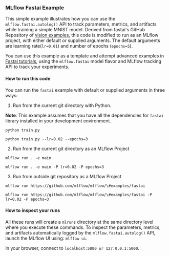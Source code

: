 ### MLflow Fastai Example

This simple example illustrates how you can use the `mlflow.fastai.autolog()` API
to track parameters, metrics, and artifacts while training a simple MNIST model. Derived from fastai's GitHub Repository 
of [vision examples](https://github.com/fastai/fastai/blob/master/examples/train_mnist.py), this code is modified to run 
as an MLflow project, with either default or supplied arguments. The default arguments are learning rate(`lr=0.01`) 
and number of epochs (`epochs=5`).

You can use this example as a template and attempt advanced examples in
[Fastai tutorials](https://docs.fast.ai/applications.html), using the `mlflow.fastai` model flavor and MLflow tracking API to
track your experiments.

#### How to run this code

You can run the `fastai` example with default or supplied arguments in three ways:

1. Run from the current git directory with Python. 

**Note**:  This example assumes that you have all the dependencies for `fastai` library installed in your development environment. 

 `python train.py`
 
 `python train.py --lr=0.02 --epochs=3`

2. Run from the current git directory as an MLflow Project

 `mlflow run . -e main`
 
 `mlflow run . -e main -P lr=0.02 -P epochs=3`
 
3. Run from outside git repository as a MLflow Project

 `mlflow run https://github.com/mlflow/mlflow/\#examples/fastai`
 
 `mlflow run https://github.com/mlflow/mlflow/\#examples/fastai -P lr=0.02 -P epochs=3`
 
#### How to inspect your runs
All these runs will create a `mlruns` directory at the same directory level where you execute
these commands. To inspect the parameters, metrics, and artifacts automatically
logged by the `mlflow.fastai.autolog()` API, launch the MLflow UI using: `mlflow ui`.

In your browser, connect to `localhost:5000 or 127.0.0.1:5000`.
